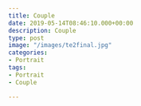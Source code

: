 ```yaml
---
title: Couple
date: 2019-05-14T08:46:10.000+00:00
description: Couple
type: post
image: "/images/te2final.jpg"
categories:
- Portrait
tags:
- Portrait
- Couple

---
```

